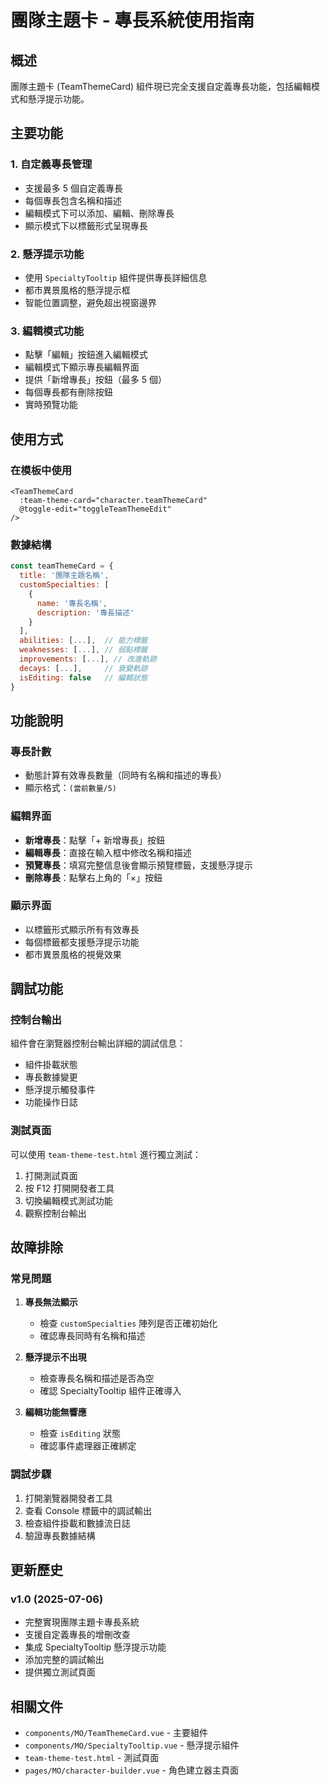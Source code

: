 # 團隊主題卡 - 專長系統使用指南

## 概述

團隊主題卡 (TeamThemeCard) 組件現已完全支援自定義專長功能，包括編輯模式和懸浮提示功能。

## 主要功能

### 1. 自定義專長管理
- 支援最多 5 個自定義專長
- 每個專長包含名稱和描述
- 編輯模式下可以添加、編輯、刪除專長
- 顯示模式下以標籤形式呈現專長

### 2. 懸浮提示功能
- 使用 `SpecialtyTooltip` 組件提供專長詳細信息
- 都市異景風格的懸浮提示框
- 智能位置調整，避免超出視窗邊界

### 3. 編輯模式功能
- 點擊「編輯」按鈕進入編輯模式
- 編輯模式下顯示專長編輯界面
- 提供「新增專長」按鈕（最多 5 個）
- 每個專長都有刪除按鈕
- 實時預覽功能

## 使用方式

### 在模板中使用

```vue
<TeamThemeCard
  :team-theme-card="character.teamThemeCard"
  @toggle-edit="toggleTeamThemeEdit"
/>
```

### 數據結構

```javascript
const teamThemeCard = {
  title: '團隊主題名稱',
  customSpecialties: [
    {
      name: '專長名稱',
      description: '專長描述'
    }
  ],
  abilities: [...],  // 能力標籤
  weaknesses: [...], // 弱點標籤
  improvements: [...], // 改進軌跡
  decays: [...],     // 衰變軌跡
  isEditing: false   // 編輯狀態
}
```

## 功能說明

### 專長計數
- 動態計算有效專長數量（同時有名稱和描述的專長）
- 顯示格式：`(當前數量/5)`

### 編輯界面
- **新增專長**：點擊「+ 新增專長」按鈕
- **編輯專長**：直接在輸入框中修改名稱和描述
- **預覽專長**：填寫完整信息後會顯示預覽標籤，支援懸浮提示
- **刪除專長**：點擊右上角的「×」按鈕

### 顯示界面
- 以標籤形式顯示所有有效專長
- 每個標籤都支援懸浮提示功能
- 都市異景風格的視覺效果

## 調試功能

### 控制台輸出
組件會在瀏覽器控制台輸出詳細的調試信息：

- 組件掛載狀態
- 專長數據變更
- 懸浮提示觸發事件
- 功能操作日誌

### 測試頁面
可以使用 `team-theme-test.html` 進行獨立測試：

1. 打開測試頁面
2. 按 F12 打開開發者工具
3. 切換編輯模式測試功能
4. 觀察控制台輸出

## 故障排除

### 常見問題

1. **專長無法顯示**
   - 檢查 `customSpecialties` 陣列是否正確初始化
   - 確認專長同時有名稱和描述

2. **懸浮提示不出現**
   - 檢查專長名稱和描述是否為空
   - 確認 SpecialtyTooltip 組件正確導入

3. **編輯功能無響應**
   - 檢查 `isEditing` 狀態
   - 確認事件處理器正確綁定

### 調試步驟

1. 打開瀏覽器開發者工具
2. 查看 Console 標籤中的調試輸出
3. 檢查組件掛載和數據流日誌
4. 驗證專長數據結構

## 更新歷史

### v1.0 (2025-07-06)
- 完整實現團隊主題卡專長系統
- 支援自定義專長的增刪改查
- 集成 SpecialtyTooltip 懸浮提示功能
- 添加完整的調試輸出
- 提供獨立測試頁面

## 相關文件

- `components/MO/TeamThemeCard.vue` - 主要組件
- `components/MO/SpecialtyTooltip.vue` - 懸浮提示組件
- `team-theme-test.html` - 測試頁面
- `pages/MO/character-builder.vue` - 角色建立器主頁面
